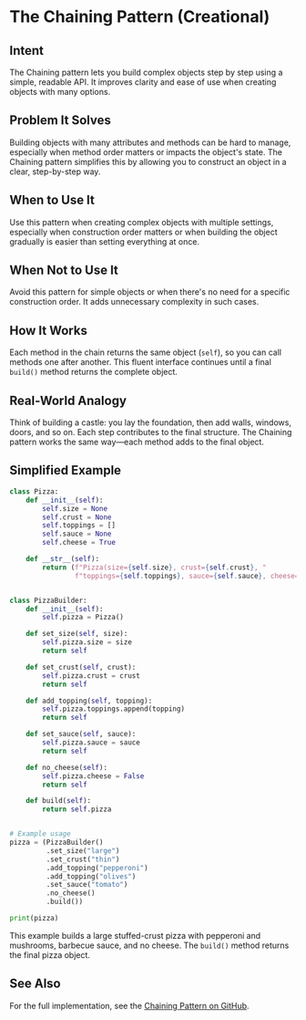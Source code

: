 # The Chaining Pattern (Creational)

## Intent

The Chaining pattern lets you build complex objects step by step using a simple, readable API. It improves clarity and ease of use when creating objects with many options.

## Problem It Solves

Building objects with many attributes and methods can be hard to manage, especially when method order matters or impacts the object's state. The Chaining pattern simplifies this by allowing you to construct an object in a clear, step-by-step way.

## When to Use It

Use this pattern when creating complex objects with multiple settings, especially when construction order matters or when building the object gradually is easier than setting everything at once.

## When Not to Use It

Avoid this pattern for simple objects or when there's no need for a specific construction order. It adds unnecessary complexity in such cases.

## How It Works

Each method in the chain returns the same object (`self`), so you can call methods one after another. This fluent interface continues until a final `build()` method returns the complete object.

## Real-World Analogy

Think of building a castle: you lay the foundation, then add walls, windows, doors, and so on. Each step contributes to the final structure. The Chaining pattern works the same way—each method adds to the final object.

## Simplified Example

```python
class Pizza:
    def __init__(self):
        self.size = None
        self.crust = None
        self.toppings = []
        self.sauce = None
        self.cheese = True

    def __str__(self):
        return (f"Pizza(size={self.size}, crust={self.crust}, "
                f"toppings={self.toppings}, sauce={self.sauce}, cheese={self.cheese})")


class PizzaBuilder:
    def __init__(self):
        self.pizza = Pizza()

    def set_size(self, size):
        self.pizza.size = size
        return self

    def set_crust(self, crust):
        self.pizza.crust = crust
        return self

    def add_topping(self, topping):
        self.pizza.toppings.append(topping)
        return self

    def set_sauce(self, sauce):
        self.pizza.sauce = sauce
        return self

    def no_cheese(self):
        self.pizza.cheese = False
        return self

    def build(self):
        return self.pizza


# Example usage
pizza = (PizzaBuilder()
         .set_size("large")
         .set_crust("thin")
         .add_topping("pepperoni")
         .add_topping("olives")
         .set_sauce("tomato")
         .no_cheese()
         .build())

print(pizza)
```

This example builds a large stuffed-crust pizza with pepperoni and mushrooms, barbecue sauce, and no cheese. The `build()` method returns the final pizza object.

## See Also

For the full implementation, see the [Chaining Pattern on GitHub](https://github.com/taggedzi/python-design-pattern-rag/blob/main/patterns/creational/chaining.py).
